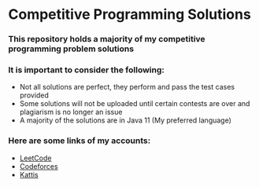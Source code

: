 # Competitive Programming Solutions

### This repository holds a majority of my competitive programming problem solutions

### It is important to consider the following:

- Not all solutions are perfect, they perform and pass the test cases provided
- Some solutions will not be uploaded until certain contests are over and plagiarism is no longer an issue
- A majority of the solutions are in Java 11 (My preferred language)

### Here are some links of my accounts:

- [LeetCode](https://leetcode.com/WhatAGod/)
- [Codeforces](https://codeforces.com/profile/WhatAGod)
- [Kattis](https://open.kattis.com/users/quinn-barber)
